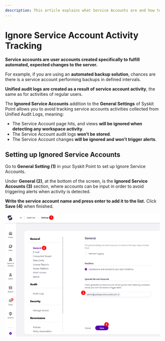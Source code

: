 ```yaml
---
description: This article explains what Service Accounts are and how to ignore Service Account activities within Syskit Point.
---
```


# Ignore Service Account Activity Tracking

**Service accounts are user accounts created specifically to fulfill automated, expected changes to the server.**

For example, if you are using an **automated backup solution**, chances are there is a service account performing backups in defined intervals.

**Unified audit logs are created as a result of service account activity**, the same as for activities of regular users.

The **Ignored Service Accounts** addition to the **General Settings** of Syskit Point allows you to avoid tracking service accounts activities collected from Unified Audit Logs, meaning:

 * The Service Account page hits, and views **will be ignored when detecting any workspace activity**.
 * The Service Account audit logs **won’t be stored**.
 * The Service Account changes **will be ignored and won’t trigger alerts**.




## Setting up Ignored Service Accounts

Go to **General Setting (1)** in your Syskit Point to set up Ignore Service Accounts.

Under **General (2)**, at the bottom of the screen, is the **Ignored Service Accounts (3)** section, where accounts can be input in order to avoid triggering alerts when activity is detected. 

**Write the service account name and press enter to add it to the list.** Click **Save (4)** when finished.

![Setting up Ignored Service Accounts](../../static/img/ignored-service-accounts-set-up.png)

